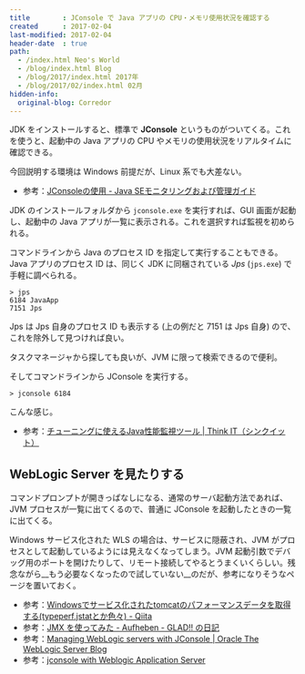 ```yaml
---
title        : JConsole で Java アプリの CPU・メモリ使用状況を確認する
created      : 2017-02-04
last-modified: 2017-02-04
header-date  : true
path:
  - /index.html Neo's World
  - /blog/index.html Blog
  - /blog/2017/index.html 2017年
  - /blog/2017/02/index.html 02月
hidden-info:
  original-blog: Corredor
---
```


JDK をインストールすると、標準で __JConsole__ というものがついてくる。これを使うと、起動中の Java アプリの CPU やメモリの使用状況をリアルタイムに確認できる。

今回説明する環境は Windows 前提だが、Linux 系でも大差ない。

- 参考：[JConsoleの使用 - Java SEモニタリングおよび管理ガイド](http://docs.oracle.com/javase/jp/8/docs/technotes/guides/management/jconsole.html)

JDK のインストールフォルダから `jconsole.exe` を実行すれば、GUI 画面が起動し、起動中の Java アプリが一覧に表示される。これを選択すれば監視を初められる。

コマンドラインから Java のプロセス ID を指定して実行することもできる。Java アプリのプロセス ID は、同じく JDK に同梱されている _Jps_ (`jps.exe`) で手軽に調べられる。

```dosbatch
> jps
6184 JavaApp
7151 Jps
```

Jps は Jps 自身のプロセス ID も表示する (上の例だと 7151 は Jps 自身) ので、これを除外して見つければ良い。

タスクマネージャから探しても良いが、JVM に限って検索できるので便利。

そしてコマンドラインから JConsole を実行する。

```dosbatch
> jconsole 6184
```

こんな感じ。

- 参考：[チューニングに使えるJava性能監視ツール | Think IT（シンクイット）](https://thinkit.co.jp/story/2011/03/25/2054)

## WebLogic Server を見たりする

コマンドプロンプトが開きっぱなしになる、通常のサーバ起動方法であれば、JVM プロセスが一覧に出てくるので、普通に JConsole を起動したときの一覧に出てくる。

Windows サービス化された WLS の場合は、サービスに隠蔽され、JVM がプロセスとして起動しているようには見えなくなってしまう。JVM 起動引数でデバッグ用のポートを開けたりして、リモート接続してやるとうまくいくらしい。残念ながら__もう必要なくなったので試していない__のだが、参考になりそうなページを置いておく。

- 参考：[Windowsでサービス化されたtomcatのパフォーマンスデータを取得する(typeperf,jstatとか色々) - Qiita](http://qiita.com/uzresk/items/72f42030332ad517f953)
- 参考：[JMX を使ってみた - Aufheben - GLAD!! の日記](http://d.hatena.ne.jp/aufheben/20061103/1162651383)
- 参考：[Managing WebLogic servers with JConsole | Oracle The WebLogic Server Blog](https://blogs.oracle.com/WebLogicServer/entry/managing_weblogic_servers_with)
- 参考：[jconsole with Weblogic Application Server](http://weblogic-wonders.com/weblogic/2014/01/13/jconsole-monitoring-weblogic-application-server/)
